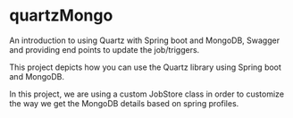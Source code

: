 # quartzMongo
An introduction to using Quartz with Spring boot and MongoDB, Swagger and providing end points to update the job/triggers.

This project depicts how you can use the Quartz library using Spring boot and MongoDB.

In this project, we are using a custom JobStore class in order to customize the way we get the MongoDB details based on spring profiles.

